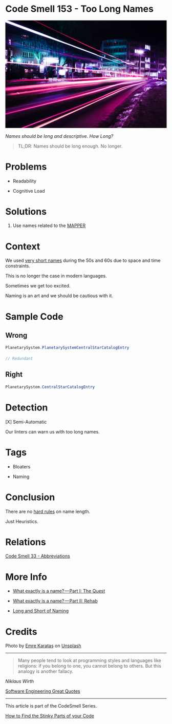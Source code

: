 # Code Smell 153 - Too Long Names

![Code Smell 153 - Too Long Names](Code%20Smell%20153%20-%20Too%20Long%20Names.jpg)

*Names should be long and descriptive. How Long?*

> TL;DR: Names should be long enough. No longer.

# Problems

- Readability

- Cognitive Load

# Solutions

1. Use names related to the [MAPPER](https://github.com/mcsee/Software-Design-Articles/tree/main/Articles/Theory/What%20is%20(wrong%20with)%20software/readme.md)

# Context

We used [very short names](https://github.com/mcsee/Software-Design-Articles/tree/main/Articles/Code%20Smells/Code%20Smell%2033%20-%20Abbreviations/readme.md) during the 50s and 60s due to space and time constraints.

This is no longer the case in modern languages.

Sometimes we get too excited.

Naming is an art and we should be cautious with it.

# Sample Code

## Wrong

[Gist Url]: # (https://gist.github.com/mcsee/661d68a82e80799c6f9330d33c271a0b)

```java
PlanetarySystem.PlanetarySystemCentralStarCatalogEntry

// Redundant
```

## Right

[Gist Url]: # (https://gist.github.com/mcsee/7da772566dee2fb79f3bfea13196ee22)

```java
PlanetarySystem.CentralStarCatalogEntry
```

# Detection

[X] Semi-Automatic 

Our linters can warn us with too long names.

# Tags

- Bloaters

- Naming

# Conclusion

There are no [hard rules](https://github.com/mcsee/Software-Design-Articles/tree/main/Articles/Theory/What%20exactly%20is%20a%20name%20-%20Part%20I%20The%20Quest/readme.md) on name length.

Just Heuristics.

# Relations

[Code Smell 33 - Abbreviations](https://github.com/mcsee/Software-Design-Articles/tree/main/Articles/Code%20Smells/Code%20Smell%2033%20-%20Abbreviations/readme.md)

# More Info

- [What exactly is a name? — Part I: The Quest](https://github.com/mcsee/Software-Design-Articles/tree/main/Articles/Theory/What%20exactly%20is%20a%20name%20-%20Part%20I%20The%20Quest/readme.md)

- [What exactly is a name? — Part II: Rehab](https://github.com/mcsee/Software-Design-Articles/tree/main/Articles/Theory/What%20exactly%20is%20a%20name%20-%20Part%20II%20Rehab/readme.md)

- [Long and Short of Naming](https://agileotter.blogspot.com/2009/08/long-and-short-of-naming.html)

# Credits

Photo by [Emre Karataş](https://unsplash.com/@emrekaratas) on [Unsplash](https://unsplash.com/s/photos/long)
  
* * *

> Many people tend to look at programming styles and languages like religions: if you belong to one, you cannot belong to others. But this analogy is another fallacy.

_Niklaus Wirth_

[Software Engineering Great Quotes](https://github.com/mcsee/Software-Design-Articles/tree/main/Articles/Quotes/Software%20Engineering%20Great%20Quotes/readme.md)

* * *

This article is part of the CodeSmell Series.

[How to Find the Stinky Parts of your Code](https://github.com/mcsee/Software-Design-Articles/tree/main/Articles/Code%20Smells/How%20to%20Find%20the%20Stinky%20parts%20of%20your%20Code/readme.md)